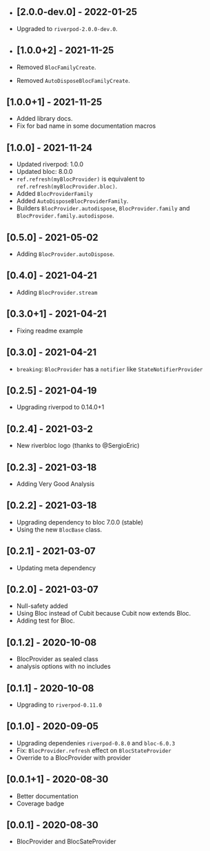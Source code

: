 - ## [2.0.0-dev.0] - 2022-01-25

- Upgraded to `riverpod-2.0.0-dev.0`.

- ## [1.0.0+2] - 2021-11-25

- Removed `BlocFamilyCreate`.
- Removed `AutoDisposeBlocFamilyCreate`.

## [1.0.0+1] - 2021-11-25

- Added library docs.
- Fix for bad name in some documentation macros

## [1.0.0] - 2021-11-24

- Updated riverpod: 1.0.0
- Updated bloc: 8.0.0
- `ref.refresh(myBlocProvider)` is equivalent to `ref.refresh(myBlocProvider.bloc)`.
- Added `BlocProviderFamily`
- Added `AutoDisposeBlocProviderFamily`.
- Builders `BlocProvider.autodispose`, `BlocProvider.family` and `BlocProvider.family.autodispose`.

## [0.5.0] - 2021-05-02

- Adding `BlocProvider.autoDispose`.

## [0.4.0] - 2021-04-21

- Adding `BlocProvider.stream`

## [0.3.0+1] - 2021-04-21

- Fixing readme example

## [0.3.0] - 2021-04-21

- `breaking`: `BlocProvider` has a `notifier` like `StateNotifierProvider`

## [0.2.5] - 2021-04-19

- Upgrading riverpod to 0.14.0+1

## [0.2.4] - 2021-03-2

- New riverbloc logo (thanks to @SergioEric)

## [0.2.3] - 2021-03-18

- Adding Very Good Analysis

## [0.2.2] - 2021-03-18

- Upgrading dependency to bloc 7.0.0 (stable)
- Using the new `BlocBase` class.

## [0.2.1] - 2021-03-07

- Updating meta dependency

## [0.2.0] - 2021-03-07

- Null-safety added
- Using Bloc instead of Cubit because Cubit now extends Bloc.
- Adding test for Bloc.

## [0.1.2] - 2020-10-08

- BlocProvider as sealed class
- analysis options with no includes

## [0.1.1] - 2020-10-08

- Upgrading to `riverpod-0.11.0`

## [0.1.0] - 2020-09-05

- Upgrading dependenies `riverpod-0.8.0` and `bloc-6.0.3`
- Fix: `BlocProvider.refresh` effect on `BlocStateProvider`
- Override to a BlocProvider with provider

## [0.0.1+1] - 2020-08-30

- Better documentation
- Coverage badge

## [0.0.1] - 2020-08-30

- BlocProvider and BlocSateProvider
